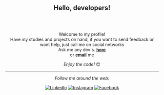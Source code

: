 <div align="center">
<h2>Hello, developers!</h2>
 <br/>
</div>
<div align="center" width="50">

<br/>
</div>

<div align="center">

Welcome to my profile!<br>
Have my studies and projects on hand, if you want to send feedback or want help, just call me on social networks <br>
Ask me any dev's. <a href="https://github.com/thaisascastro/"><b>here</b></a><br>
or <a href="https://mail.google.com/mail/u/0/#inbox"><b>email</b></a> me

<i>Enjoy the code!</i> 😊

</div>

<div align="center">

---

<i>Follow me around the web:</i><br>

<a href="https://www.linkedin.com/in/tha%C3%ADsa-castro-65718317a/" target="_blank"><img src="https://img.shields.io/badge/LinkedIn-%230077B5.svg?&style=flat-square&logo=linkedin&logoColor=white" alt="LinkedIn"></a>
<a href="https://www.instagram.com/thaisaacastro/" target="_blank"><img src="https://img.shields.io/badge/Instagram-%23E4405F.svg?&style=flat-square&logo=instagram&logoColor=white" alt="Instagram"></a>
<a href="https://www.facebook.com/thaisa.castro.332/" target="_blank"><img src="https://img.shields.io/badge/Facebook-%231877F2.svg?&style=flat-square&logo=facebook&logoColor=white" alt="Facebook"></a>
</div>
